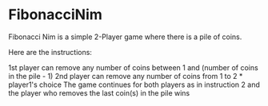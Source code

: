 # FibonacciNim
Fibonacci Nim is a simple 2-Player game where there is a pile of coins.

Here are the instructions:

1st player can remove any number of coins between 1 and (number of coins in the pile - 1)
2nd player can remove any number of coins from 1 to 2 * player1's choice
The game continues for both players as in instruction 2 and the player who removes the last coin(s) in the pile wins
